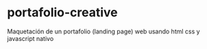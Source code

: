 # portafolio-creative
Maquetación de un portafolio (landing page) web usando html css y javascript nativo
